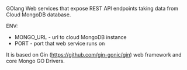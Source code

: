 GOlang Web services that expose REST API endpoints taking data from Cloud MongoDB database.

ENV:
- MONGO_URL - url to cloud MongoDB instance
- PORT - port that web service runs on

It is based on Gin (https://github.com/gin-gonic/gin) web framework and core Mongo GO Drivers.

